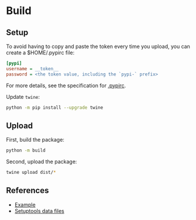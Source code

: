 # Build


## Setup

To avoid having to copy and paste the token every time you upload, you can create a $HOME/.pypirc file:

```ini
[pypi]
username = __token__
password = <the token value, including the `pypi-` prefix>
```

For more details, see the specification for [.pypirc](https://packaging.python.org/en/latest/specifications/pypirc/).

Update `twine`:

```bash
python -m pip install --upgrade twine
```


## Upload

First, build the package:

```bash
python -m build
```

Second, upload the package:

```bash
twine upload dist/*
```


## References

- [Example](https://packaging.python.org/en/latest/tutorials/packaging-projects/)
- [Setuptools data files](https://setuptools.pypa.io/en/latest/userguide/datafiles.html)
